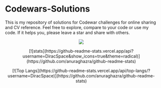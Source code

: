 # Codewars-Solutions
This is my repository of solutions for Codewar challenges for online sharing and CV reference. Feel free to explore, compare to your code or use my code. If it helps you, please leave a star and share with others.

<p align="center">
  <img src="https://www.codewars.com/users/DiracSpace/badges/large"></img>
 </p>

<p align="center">
  [![stats](https://github-readme-stats.vercel.app/api?username=DiracSpace&show_icons=true&theme=radical)](https://github.com/anuraghazra/github-readme-stats)
</p>

<p align="center">
  [![Top Langs](https://github-readme-stats.vercel.app/api/top-langs/?username=DiracSpace)](https://github.com/anuraghazra/github-readme-stats)
</p>
